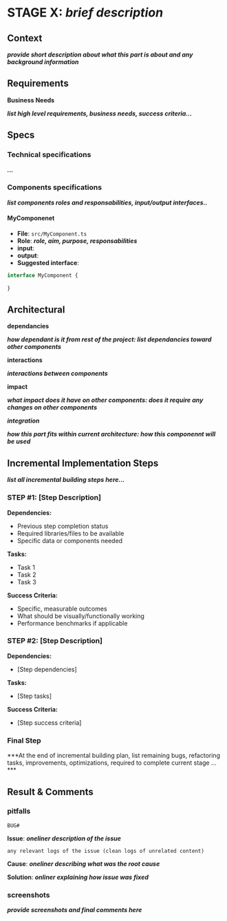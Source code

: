 # STAGE X: ***brief description***

## Context
***provide short description about what this part is about and any background information***

## Requirements

**Business Needs**

***list high level requirements, business needs, success criteria...***

## Specs
### Technical specifications
***...***


### Components specifications
***list components roles and responsabilities, input/output interfaces..***

#### MyComponenet
- **File**: `src/MyComponent.ts`
- **Role**: ***role, aim, purpose, responsabilities***
- **input**: 
- **output**: 
- **Suggested interface**:
```typescript
interface MyComponent {
  
}
```

## Architectural

**dependancies**

***how dependant is it from rest of the project: list dependancies toward other components***

**interactions**

***interactions between components***

**impact**

***what impact does it have on other components: does it require any changes on other components***


***integration***

***how this part fits within current architecture: how this componennt will be used***


## Incremental Implementation Steps
***list all incremental building steps here...***

### STEP #1: [Step Description]
**Dependencies:**
- Previous step completion status
- Required libraries/files to be available
- Specific data or components needed

**Tasks:**
- Task 1
- Task 2
- Task 3

**Success Criteria:**
- Specific, measurable outcomes
- What should be visually/functionally working
- Performance benchmarks if applicable

### STEP #2: [Step Description]
**Dependencies:**
- [Step dependencies]

**Tasks:**
- [Step tasks]

**Success Criteria:**
- [Step success criteria]



### Final Step 
***At the end of incremental building plan, list remaining bugs, refactoring tasks, improvements, optimizations, required to complete current stage  ... ***

## Result & Comments
### pitfalls
`BUG#`

**Issue**: ***oneliner description of the issue***

```
any relevant logs of the issue (clean logs of unrelated content)
```

**Cause**: ***oneliner describing what was the root cause***



**Solution**: ***onliner explaining how issue was fixed***
### screenshots
***provide screenshots and final comments here***